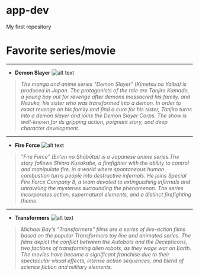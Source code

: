 # app-dev
My first repository
# Favorite series/movie
---
- **Demon Slayer**
![alt text](https://m.media-amazon.com/images/M/MV5BZjZjNzI5MDctY2Y4YS00NmM4LTljMmItZTFkOTExNGI3ODRhXkEyXkFqcGdeQXVyNjc3MjQzNTI@._V1_.jpg)
>*The manga and anime series "Demon Slayer" (Kimetsu no Yaiba) is produced in Japan. The protagonists of the tale are Tanjiro Kamado, a young boy out for revenge after demons massacred his family, and Nezuko, his sister who was transformed into a demon. In order to exact revenge on his family and find a cure for his sister, Tanjiro turns into a demon slayer and joins the Demon Slayer Corps. The show is well-known for its gripping action, poignant story, and deep character development.*
---
- **Fire Force**
![alt text](https://m.media-amazon.com/images/M/MV5BY2IyMDA0NGEtZjIyOS00NjU0LThlOTctODA0OTZmMDU2ZTMxXkEyXkFqcGdeQXVyMzgxODM4NjM@._V1_FMjpg_UX1000_.jpg)
>*"Fire Force" (En'en no Shōbōtai) is a Japanese anime series.The story follows Shinra Kusakabe, a firefighter with the ability to control and manipulate fire, in a world where spontaneous human combustion turns people into destructive infernals. He joins Special Fire Force Company 8, a team devoted to extinguishing infernals and unraveling the mysteries surrounding the phenomenon. The series incorporates action, supernatural elements, and a distinct firefighting theme.*
---
- **Transformers**
![alt text](https://resizing.flixster.com/-XZAfHZM39UwaGJIFWKAE8fS0ak=/v3/t/assets/p159729_p_v8_ap.jpg)
>*Michael Bay's "Transformers" films are a series of live-action films based on the popular Transformers toy line and animated series. The films depict the conflict between the Autobots and the Decepticons, two factions of transforming alien robots, as they wage war on Earth. The movies have become a significant franchise due to their spectacular visual effects, intense action sequences, and blend of science fiction and military elements.*
